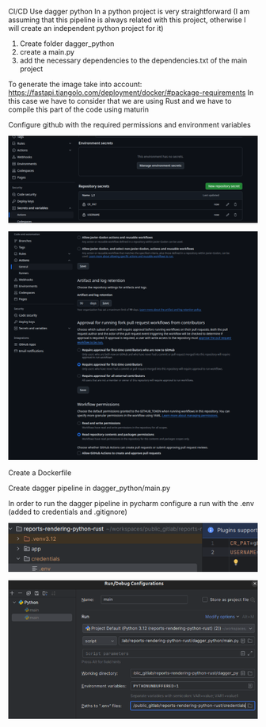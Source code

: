 CI/CD
Use dagger python In a python project is very straightforward (I am assuming that this pipeline is always
related with this project, otherwise I will create an independent python project for it)
1. Create folder dagger_python
2. create a main.py
3. add the necessary dependencies to the dependencies.txt of the main project

To generate the image take into account: https://fastapi.tiangolo.com/deployment/docker/#package-requirements
In this case we have to consider that we are using Rust and we have to compile this part of the code using maturin

Configure github with the required permissions and environment variables

![image](./resources/add_secrets_to_github.png)

![image](./resources/GITHUB_TOKEN_permissions.png)

Create a Dockerfile


Create dagger pipeline in dagger_python/main.py

In order to run the dagger pipeline in pycharm configure a run with the .env (added to credentials and .gitignore)

![image](./resources/credentials_env.png)

![image](./resources/pycharm_run_with_env_variables.png)
